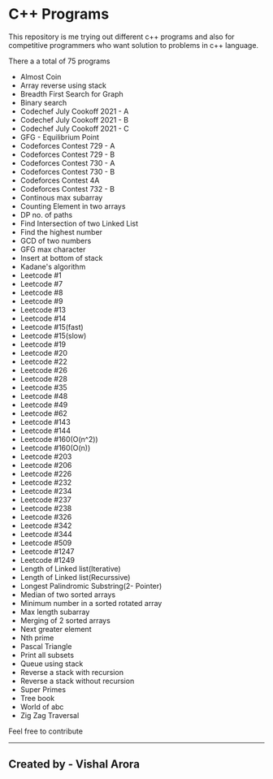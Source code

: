 # C++ Programs

This repository is me trying out different c++ programs and also for competitive programmers who want solution to problems in c++ language.

There a a total of 75 programs
 - Almost Coin
 - Array reverse using stack
 - Breadth First Search for Graph
 - Binary search
 - Codechef July Cookoff 2021 - A
 - Codechef July Cookoff 2021 - B
 - Codechef July Cookoff 2021 - C
 - GFG - Equilibrium Point
 - Codeforces Contest 729 - A
 - Codeforces Contest 729 - B
 - Codeforces Contest 730 - A
 - Codeforces Contest 730 - B
 - Codeforces Contest 4A
 - Codeforces Contest 732 - B
 - Continous max subarray
 - Counting Element in two arrays
 - DP no. of paths
 - Find Intersection of two Linked List
 - Find the highest number
 - GCD of two numbers
 - GFG max character
 - Insert at bottom of stack
 - Kadane's algorithm
 - Leetcode #1
 - Leetcode #7
 - Leetcode #8
 - Leetcode #9
 - Leetcode #13
 - Leetcode #14
 - Leetcode #15(fast)
 - Leetcode #15(slow)
 - Leetcode #19
 - Leetcode #20
 - Leetcode #22
 - Leetcode #26
 - Leetcode #28
 - Leetcode #35
 - Leetcode #48
 - Leetcode #49
 - Leetcode #62
 - Leetcode #143
 - Leetcode #144
 - Leetcode #160(O(n^2))
 - Leetcode #160(O(n))
 - Leetcode #203
 - Leetcode #206
 - Leetcode #226
 - Leetcode #232
 - Leetcode #234
 - Leetcode #237
 - Leetcode #238
 - Leetcode #326
 - Leetcode #342
 - Leetcode #344
 - Leetcode #509
 - Leetcode #1247
 - Leetcode #1249
 - Length of Linked list(Iterative)
 - Length of Linked list(Recurssive)
 - Longest Palindromic Substring(2- Pointer)
 - Median of two sorted arrays
 - Minimum number in a sorted rotated array
 - Max length subarray
 - Merging of 2 sorted arrays
 - Next greater element
 - Nth prime
 - Pascal Triangle
 - Print all subsets
 - Queue using stack
 - Reverse a stack with recursion
 - Reverse a stack without recursion
 - Super Primes
 - Tree book
 - World of abc
 - Zig Zag Traversal

Feel free to contribute

***
Created by - Vishal Arora
---